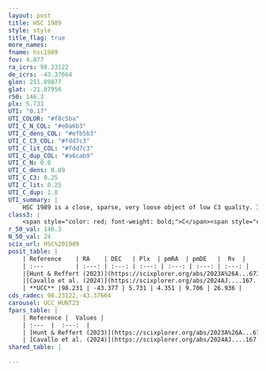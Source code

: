 ```yaml
---
layout: post
title: HSC 1989
style: style
title_flag: true
more_names: 
fname: hsc1989
fov: 4.877
ra_icrs: 98.23122
de_icrs: -43.37664
glon: 251.89877
glat: -21.07956
r50: 146.3
plx: 5.731
UTI: "0.17"
UTI_COLOR: "#f8c5ba"
UTI_C_N_COL: "#e0a6b3"
UTI_C_dens_COL: "#efb5b3"
UTI_C_C3_COL: "#fdd7c3"
UTI_C_lit_COL: "#fdd7c3"
UTI_C_dup_COL: "#a6cab9"
UTI_C_N: 0.0
UTI_C_dens: 0.09
UTI_C_C3: 0.25
UTI_C_lit: 0.25
UTI_C_dup: 1.0
UTI_summary: |
    HSC 1989 is a close, sparse, very loose object of low C3 quality. It was recently reported in the literature.<br><br><span style="color: #99180f; font-weight: bold;">Warning: </span>contains less than 25 stars with <i>P>0.5</i> estimated.
class3: |
    <span style="color: red; font-weight: bold;">C</span><span style="color: red; font-weight: bold;">C</span>
r_50_val: 146.3
N_50_val: 24
scix_url: HSC%201989
posit_table: |
    | Reference    | RA    | DEC   | Plx  | pmRA  | pmDE   |  Rv  |
    | :---         | :---: | :---: | :---: | :---: | :---: | :---: |
    |[Hunt & Reffert (2023)](https://scixplorer.org/abs/2023A%26A...673A.114H) | 94.202 | -39.629 | 5.771 | 4.421 | 9.692 | 27.442 |
    |[Cavallo et al. (2024)](https://scixplorer.org/abs/2024AJ....167...12C) | 97.77 | -42.708 | 5.776 | -- | -- | -- |
    | **UCC** |98.231 | -43.377 | 5.731 | 4.351 | 9.706 | 26.936 | 
cds_radec: 98.23122,-43.37664
carousel: UCC_HUNT23
fpars_table: |
    | Reference |  Values |
    | :---  |  :---:  |
    | [Hunt & Reffert (2023)](https://scixplorer.org/abs/2023A%26A...673A.114H) | `AV50=0.121, diffAV50=0.426, MOD50=6.186, logAge50=7.269` |
    | [Cavallo et al. (2024)](https://scixplorer.org/abs/2024AJ....167...12C) | `AV50=0.62, dMod50=6.23, logAge50=7.78, [Fe/H]50=0.56` |
shared_table: |
    
---
```

